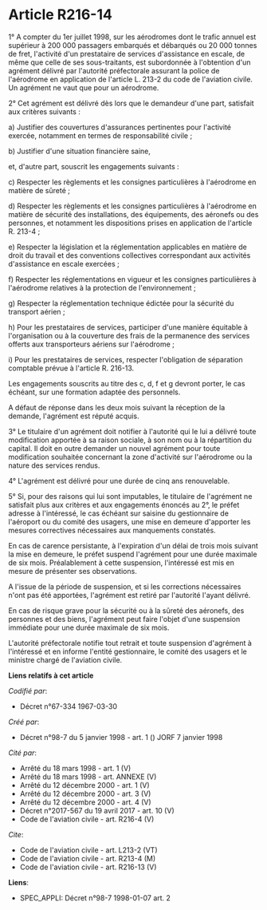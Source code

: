 # Article R216-14

1° A compter du 1er juillet 1998, sur les aérodromes dont le trafic annuel est supérieur à 200 000 passagers embarqués et
débarqués ou 20 000 tonnes de fret, l'activité d'un prestataire de services d'assistance en escale, de même que celle de ses
sous-traitants, est subordonnée à l'obtention d'un agrément délivré par l'autorité préfectorale assurant la police de
l'aérodrome en application de l'article L. 213-2 du code de l'aviation civile. Un agrément ne vaut que pour un aérodrome. 

2° Cet agrément est délivré dès lors que le demandeur d'une part, satisfait aux critères suivants : 

a) Justifier des couvertures d'assurances pertinentes pour l'activité exercée, notamment en termes de responsabilité
civile ; 

b) Justifier d'une situation financière saine, 

et, d'autre part, souscrit les engagements suivants : 

c) Respecter les règlements et les consignes particulières à l'aérodrome en matière de sûreté ; 

d) Respecter les règlements et les consignes particulières à l'aérodrome en matière de sécurité des installations, des
équipements, des aéronefs ou des personnes, et notamment les dispositions prises en application de l'article R. 213-4 ; 

e) Respecter la législation et la réglementation applicables en matière de droit du travail et des conventions collectives
correspondant aux activités d'assistance en escale exercées ; 

f) Respecter les réglementations en vigueur et les consignes particulières à l'aérodrome relatives à la protection de
l'environnement ; 

g) Respecter la réglementation technique édictée pour la sécurité du transport aérien ; 

h) Pour les prestataires de services, participer d'une manière équitable à l'organisation ou à la couverture des frais de la
permanence des services offerts aux transporteurs aériens sur l'aérodrome ; 

i) Pour les prestataires de services, respecter l'obligation de séparation comptable prévue à l'article R. 216-13. 

Les engagements souscrits au titre des c, d, f et g devront porter, le cas échéant, sur une formation adaptée des
personnels. 

A défaut de réponse dans les deux mois suivant la réception de la demande, l'agrément est réputé acquis. 

3° Le titulaire d'un agrément doit notifier à l'autorité qui le lui a délivré toute modification apportée à sa raison
sociale, à son nom ou à la répartition du capital. Il doit en outre demander un nouvel agrément pour toute modification
souhaitée concernant la zone d'activité sur l'aérodrome ou la nature des services rendus. 

4° L'agrément est délivré pour une durée de cinq ans renouvelable. 

5° Si, pour des raisons qui lui sont imputables, le titulaire de l'agrément ne satisfait plus aux critères et aux engagements
énoncés au 2°, le préfet adresse à l'intéressé, le cas échéant sur saisine du gestionnaire de l'aéroport ou du comité des
usagers, une mise en demeure d'apporter les mesures correctives nécessaires aux manquements constatés. 

En cas de carence persistante, à l'expiration d'un délai de trois mois suivant la mise en demeure, le préfet suspend
l'agrément pour une durée maximale de six mois. Préalablement à cette suspension, l'intéressé est mis en mesure de présenter
ses observations. 

A l'issue de la période de suspension, et si les corrections nécessaires n'ont pas été apportées, l'agrément est retiré par
l'autorité l'ayant délivré. 

En cas de risque grave pour la sécurité ou à la sûreté des aéronefs, des personnes et des biens, l'agrément peut faire
l'objet d'une suspension immédiate pour une durée maximale de six mois. 

L'autorité préfectorale notifie tout retrait et toute suspension d'agrément à l'intéressé et en informe l'entité
gestionnaire, le comité des usagers et le ministre chargé de l'aviation civile.

**Liens relatifs à cet article**

_Codifié par_:

  - Décret n°67-334 1967-03-30

_Créé par_:

  - Décret n°98-7 du 5 janvier 1998 - art. 1 () JORF 7 janvier 1998

_Cité par_:

  - Arrêté du 18 mars 1998 - art. 1 (V)
  - Arrêté du 18 mars 1998 - art. ANNEXE (V)
  - Arrêté du 12 décembre 2000 - art. 1 (V)
  - Arrêté du 12 décembre 2000 - art. 3 (V)
  - Arrêté du 12 décembre 2000 - art. 4 (V)
  - Décret n°2017-567 du 19 avril 2017 - art. 10 (V)
  - Code de l'aviation civile - art. R216-4 (V)

_Cite_:

  - Code de l'aviation civile - art. L213-2 (VT)
  - Code de l'aviation civile - art. R213-4 (M)
  - Code de l'aviation civile - art. R216-13 (V)

**Liens**:

  - SPEC_APPLI: Décret n°98-7 1998-01-07 art. 2
